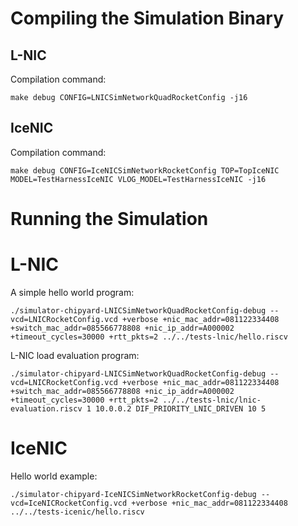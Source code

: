 # Compiling the Simulation Binary

## L-NIC
Compilation command:
```
make debug CONFIG=LNICSimNetworkQuadRocketConfig -j16
```

## IceNIC
Compilation command:
```
make debug CONFIG=IceNICSimNetworkRocketConfig TOP=TopIceNIC MODEL=TestHarnessIceNIC VLOG_MODEL=TestHarnessIceNIC -j16
```

# Running the Simulation

# L-NIC
A simple hello world program:
```
./simulator-chipyard-LNICSimNetworkQuadRocketConfig-debug --vcd=LNICRocketConfig.vcd +verbose +nic_mac_addr=081122334408 +switch_mac_addr=085566778808 +nic_ip_addr=A000002 +timeout_cycles=30000 +rtt_pkts=2 ../../tests-lnic/hello.riscv
```
L-NIC load evaluation program:
```
./simulator-chipyard-LNICSimNetworkQuadRocketConfig-debug --vcd=LNICRocketConfig.vcd +verbose +nic_mac_addr=081122334408 +switch_mac_addr=085566778808 +nic_ip_addr=A000002 +timeout_cycles=30000 +rtt_pkts=2 ../../tests-lnic/lnic-evaluation.riscv 1 10.0.0.2 DIF_PRIORITY_LNIC_DRIVEN 10 5
```

# IceNIC
Hello world example:
```
./simulator-chipyard-IceNICSimNetworkRocketConfig-debug --vcd=IceNICRocketConfig.vcd +verbose +nic_mac_addr=081122334408 ../../tests-icenic/hello.riscv
```

